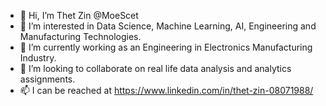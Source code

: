 - 👋 Hi, I’m Thet Zin @MoeScet
- 👀 I’m interested in Data Science, Machine Learning, AI, Engineering and Manufacturing Technologies.
- 🌱 I’m currently working as an Engineering in Electronics Manufacturing Industry.
- 💞️ I’m looking to collaborate on real life data analysis and analytics assignments.
- 📫 I can be reached at https://www.linkedin.com/in/thet-zin-08071988/

<!---
MoeScet/MoeScet is a ✨ special ✨ repository because its `README.md` (this file) appears on your GitHub profile.
You can click the Preview link to take a look at your changes.
--->
